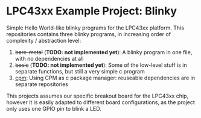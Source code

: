 # LPC43xx Example Project: Blinky

Simple Hello World-like blinky programs for the LPC43xx platform.
This repositories contains three blinky programs, in increasing order of complexity / abstraction level:

1. ~~bare-metal~~ (**TODO: not implemented yet**): A blinky program in one file, with no dependencies at all
2. ~~basic~~ (**TODO: not implemented yet**): Some of the low-level stuff is in separate functions, but still a very simple c program
3. [cpm](/cpm/): Using CPM as c package manager: reuseable dependencies are in separate repositories

This projects assumes our specific breakout board for the LPC43xx chip, however it is easily adapted to different board configurations, as the project only uses one GPIO pin to blink a LED.
